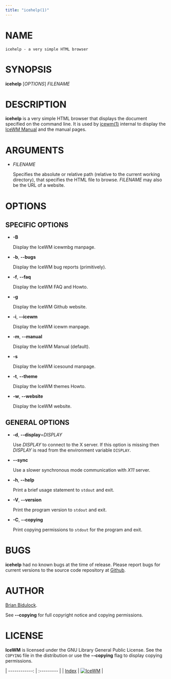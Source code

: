 ```yaml
---
title: "icehelp(1)"
---
```

# NAME

    icehelp - a very simple HTML browser

# SYNOPSIS

**icehelp** \[_OPTIONS_\] _FILENAME_

# DESCRIPTION

**icehelp** is a very simple HTML browser that displays the document
specified on the command line.  It is used by [icewm(1)](icewm) internal to
display the [IceWM Manual](https://ice-wm.org/manual) and the manual pages.

# ARGUMENTS

- _FILENAME_

    Specifies the absolute or relative path (relative to the current working
    directory), that specifies the HTML file to browse.
    _FILENAME_ may also be the URL of a website.

# OPTIONS

## SPECIFIC OPTIONS

- **-B**

    Display the IceWM icewmbg manpage.

- **-b**, **--bugs**

    Display the IceWM bug reports (primitively).

- **-f**, **--faq**

    Display the IceWM FAQ and Howto.

- **-g**

    Display the IceWM Github website.

- **-i**, **--icewm**

    Display the IceWM icewm manpage.

- **-m**, **--manual**

    Display the IceWM Manual (default).

- **-s**

    Display the IceWM icesound manpage.

- **-t**, **--theme**

    Display the IceWM themes Howto.

- **-w**, **--website**

    Display the IceWM website.

## GENERAL OPTIONS

- **-d**, **--display**=_DISPLAY_

    Use _DISPLAY_ to connect to the X server.
    If this option is missing then _DISPLAY_
    is read from the environment variable `DISPLAY`.

- **--sync**

    Use a slower synchronous mode communication with _X11_ server.

- **-h**, **--help**

    Print a brief usage statement to `stdout` and exit.

- **-V**, **--version**

    Print the program version to `stdout` and exit.

- **-C**, **--copying**

    Print copying permissions to `stdout` for the program and exit.

# BUGS

**icehelp** had no known bugs at the time of release.  Please report bugs
for current versions to the source code repository at
[Github](https://github.com/bbidulock/icewm/issues).

# AUTHOR

[Brian Bidulock](mailto:bidulock@openss7.org).

See **--copying** for full copyright notice and copying permissions.

# LICENSE

**IceWM** is licensed under the GNU Library General Public License.
See the `COPYING` file in the distribution or use the **--copying** flag
to display copying permissions.

| ------------: | :--------- |
| [Index](/man) | [![IceWM](/images/logom.jpg "ice-wm.org")](https://ice-wm.org "ice-wm.org") |
